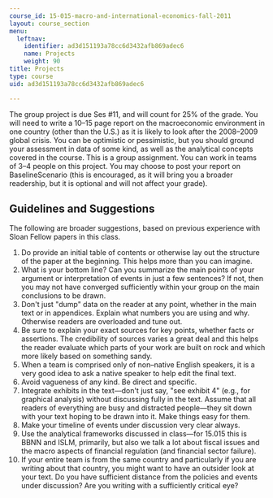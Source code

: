 ```yaml
---
course_id: 15-015-macro-and-international-economics-fall-2011
layout: course_section
menu:
  leftnav:
    identifier: ad3d151193a78cc6d3432afb869adec6
    name: Projects
    weight: 90
title: Projects
type: course
uid: ad3d151193a78cc6d3432afb869adec6

---
```


The group project is due Ses #11, and will count for 25% of the grade. You will need to write a 10–15 page report on the macroeconomic environment in one country (other than the U.S.) as it is likely to look after the 2008–2009 global crisis. You can be optimistic or pessimistic, but you should ground your assessment in data of some kind, as well as the analytical concepts covered in the course. This is a group assignment. You can work in teams of 3–4 people on this project. You may choose to post your report on BaselineScenario (this is encouraged, as it will bring you a broader readership, but it is optional and will not affect your grade).

Guidelines and Suggestions
--------------------------

The following are broader suggestions, based on previous experience with Sloan Fellow papers in this class.

1.  Do provide an initial table of contents or otherwise lay out the structure of the paper at the beginning. This helps more than you can imagine.
2.  What is your bottom line? Can you summarize the main points of your argument or interpretation of events in just a few sentences? If not, then you may not have converged sufficiently within your group on the main conclusions to be drawn.
3.  Don't just "dump" data on the reader at any point, whether in the main text or in appendices. Explain what numbers you are using and why. Otherwise readers are overloaded and tune out.
4.  Be sure to explain your exact sources for key points, whether facts or assertions. The credibility of sources varies a great deal and this helps the reader evaluate which parts of your work are built on rock and which more likely based on something sandy.
5.  When a team is comprised only of non–native English speakers, it is a very good idea to ask a native speaker to help edit the final text.
6.  Avoid vagueness of any kind. Be direct and specific.
7.  Integrate exhibits in the text—don't just say, "see exhibit 4" (e.g., for graphical analysis) without discussing fully in the text. Assume that all readers of everything are busy and distracted people—they sit down with your text hoping to be drawn into it. Make things easy for them.
8.  Make your timeline of events under discussion very clear always.
9.  Use the analytical frameworks discussed in class—for 15.015 this is BBNN and ISLM, primarily, but also we talk a lot about fiscal issues and the macro aspects of financial regulation (and financial sector failure).
10.  If your entire team is from the same country and particularly if you are writing about that country, you might want to have an outsider look at your text. Do you have sufficient distance from the policies and events under discussion? Are you writing with a sufficiently critical eye?